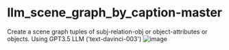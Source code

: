 # llm_scene_graph_by_caption-master
Create a scene graph tuples of subj-relation-obj or object-attributes or objects.
Using GPT3.5 LLM ('text-davinci-003')
![image](https://github.com/hanochk/llm_scene_graph_by_caption-master/assets/8217391/0cfa6fe8-829b-4b95-a28f-3c3654dd62cf)
